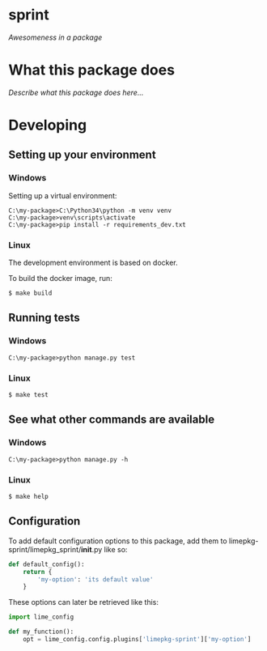 # sprint

_Awesomeness in a package_


# What this package does

_Describe what this package does here..._

# Developing

## Setting up your environment

### Windows

Setting up a virtual environment:

```
C:\my-package>C:\Python34\python -m venv venv
C:\my-package>venv\scripts\activate
C:\my-package>pip install -r requirements_dev.txt
```

### Linux

The development environment is based on docker.

To build the docker image, run:

```
$ make build
```

## Running tests

### Windows 

```
C:\my-package>python manage.py test
```

### Linux

```
$ make test
```

## See what other commands are available

### Windows

```
C:\my-package>python manage.py -h
```

### Linux

```
$ make help
```

## Configuration

To add default configuration options to this package, add them to limepkg-sprint/limepkg_sprint/__init__.py like so:

```python
def default_config():
    return {
        'my-option': 'its default value'
    }
```

These options can later be retrieved like this:

```python
import lime_config

def my_function():
    opt = lime_config.config.plugins['limepkg-sprint']['my-option']
```
